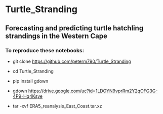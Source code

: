 # Turtle_Stranding

## Forecasting and predicting turtle hatchling strandings in the Western Cape

### To reproduce these notebooks:

- git clone https://github.com/peterm790/Turtle_Stranding

- cd Turtle_Stranding

- pip install gdown 

- gdown https://drive.google.com/uc?id=1LDOYN9vprRm2Y2qOFG3G-4P9-Hq4Ksye    

- tar -xvf ERA5_reanalysis_East_Coast.tar.xz
